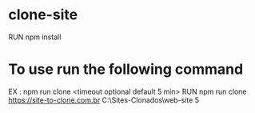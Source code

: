 # clone-site

RUN npm install

# To use run the following command

EX : npm run clone <url> <path> <timeout optional default 5 min>
RUN npm run clone https://site-to-clone.com.br C:\Sites-Clonados\web-site 5
